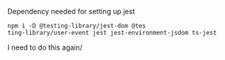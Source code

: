 
Dependency needed for setting up jest
```
npm i -D @testing-library/jest-dom @tes
ting-library/user-event jest jest-environment-jsdom ts-jest
```

I need to do this again/

